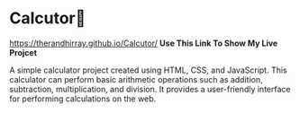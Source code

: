 # Calcutor📱

 https://therandhirray.github.io/Calcutor/ **Use This Link To Show My Live Projcet**
 
A simple calculator project created using HTML, CSS, and JavaScript. This calculator can perform basic arithmetic operations such as addition, subtraction, multiplication, and division. It provides a user-friendly interface for performing calculations on the web.
